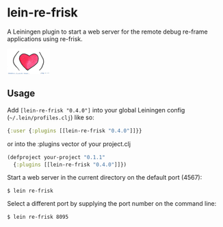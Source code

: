 # lein-re-frisk

A Leiningen plugin to start a web server for the remote debug re-frame applications using re-frisk. 

<img src="2016-01-01-starting-clojure-today.jpg" width="100">

## Usage

Add `[lein-re-frisk "0.4.0"]` into your global Leiningen config (`~/.lein/profiles.clj`) like so:

```clojure
{:user {:plugins [[lein-re-frisk "0.4.0"]]}}
```

or into the :plugins vector of your project.clj

```clojure
(defproject your-project "0.1.1"
  {:plugins [[lein-re-frisk "0.4.0"]]})
```

Start a web server in the current directory on the default port (4567):

    $ lein re-frisk

Select a different port by supplying the port number on the command line:

    $ lein re-frisk 8095
